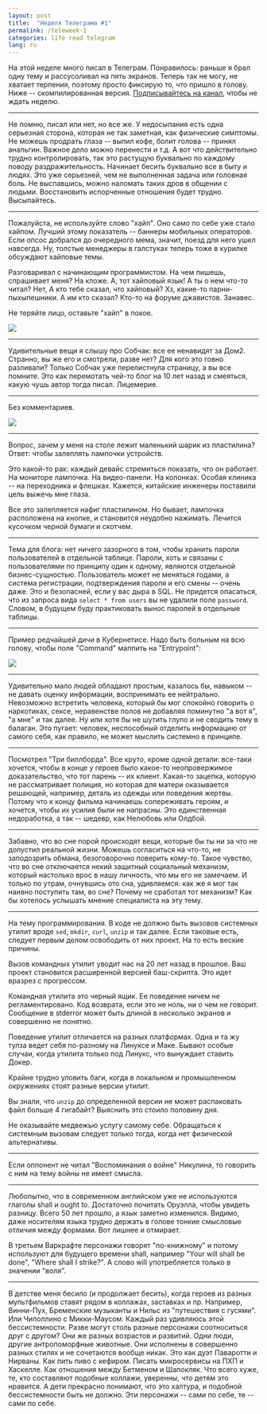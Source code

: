 ```yaml
---
layout: post
title:  "Неделя Телеграма #1"
permalink: /teleweek-1
categories: life read telegram
lang: ru
---
```


[channel]: https://t.me/igrishaev_blog

На этой неделе много писал в Телеграм. Понравилось: раньше я брал одну тему и
рассусоливал на пять экранов. Теперь так не могу, не хватает терпения, поэтому
просто фиксирую то, что пришло в голову. Ниже -- скомпилированная
версия. [Подписывайтесь на канал][channel], чтобы не ждать неделю.

***

Не помню, писал или нет, но все же. У недосыпания есть одна серьезная сторона,
которая не так заметная, как физические симптомы. Не можешь продрать глаза --
выпил кофе, болит голова -- принял анальгин. Важное дело можно перенести и
т.д. А вот что действительно трудно контролировать, так это растущую буквально
по каждому поводу раздражительность. Начинает бесить буквально все в быту и
людях. Это уже серьезней, чем не выполненная задача или головная боль. Не
выспавшись, можно наломать таких дров в общении с людьми. Восстановить
испорченные отношения будет трудно. Высыпайтесь.

***

Пожалуйста, не используйте слово "хайп". Оно само по себе уже стало
хайпом. Лучший этому показатель -- баннеры мобильных операторов. Если опсос
добрался до очередного мема, значит, поезд для него ушел навсегда. Ну, толстые
менеджеры в галстуках теперь тоже в курилке обсуждают хайповые темы.

Разговаривал с начинающим программистом. На чем пишешь, спрашивает меня? На
кложе. А, тот хайповый язык! А ты о нем что-то читал? Нет, А кто тебе сказал,
что хайповый? Хз, какие-то парни-пыхыпешники. А им кто сказал? Кто-то на форуме
джавистов. Занавес.

Не теряйте лицо, оставьте "хайп" в покое.

![](https://user-images.githubusercontent.com/1059232/37043027-b2fb4586-2170-11e8-9fc2-b98691d43fbc.jpeg)

***

Удивительные вещи я слышу про Собчак: все ее ненавидят за Дом2. Странно, вы же
его и смотрели, разве нет? Для кого это говно разливали? Только Собчак уже
перелистнула страницу, а вы все помните. Это как перемотать чей-то блог на 10
лет назад и смеяться, какую чушь автор тогда писал. Лицемерие.

***

Без комментариев.

![](https://user-images.githubusercontent.com/1059232/37251136-d4ffdb9e-251a-11e8-84eb-86810658a356.png)

***

Вопрос, зачем у меня на столе лежит маленький шарик из пластилина? Ответ: чтобы
залеплять лампочки устройств.

Это какой-то рак: каждый девайс стремиться показать, что он работает. На
мониторе лампочка. На видео-панели. На колонках. Особая клиника -- на
переходника и флешках. Кажется, китайские инженеры поставили цель выжечь мне
глаза.

Все это залепляется нафиг пластилином. Но бывает, лампочка расположена на
кнопке, и становится неудобно нажимать. Лечится кусочком черной бумаги и
скотчем.

***

Тема для блога: нет ничего зазорного в том, чтобы хранить пароли пользователей в
отдельной таблице. Пароли, хоть и связаны с пользователями по принципу один к
одному, являются отдельной бизнес-сущностью. Пользователь может не меняться
годами, а система регистрации, подтверждения пароля и его смены -- очень
даже. Это и безопасней, если у вас дыра в SQL. Не придется опасаться, что из
запроса вида `select * from users` вы не удалили поле `password`. Словом, в
будущем буду практиковать вынос паролей в отдельные таблицы.

***

Пример редчайшей дичи в Кубернетисе. Надо быть больным на всю голову, чтобы поле
"Command" маппить на "Entrypoint":

![](https://user-images.githubusercontent.com/1059232/37099565-ae3e0f30-2231-11e8-80a7-08a7465eec9a.png)

***

Удивительно мало людей обладают простым, казалось бы, навыком -- не давать
оценку информации, воспринимать ее нейтрально. Невозможно встретить человека,
который бы мог спокойно говорить о наркотиках, сексе, неравенстве полов не
добавляя поминутно "а вот я", "а мне" и так далее. Ну или хотя бы не шутить
глупо и не сводить тему в балаган. Это пугает: человек, неспособный отделить
информацию от самого себя, как правило, не может мыслить системно в принципе.

***

Посмотрел "Три биллборда". Все круто, кроме одной детали: все-таки хочется,
чтобы в конце у героев было какое-то неопровержимое доказательство, что тот
парень -- их клиент. Какая-то зацепка, которую не рассматривает полиция, но
которая для матери оказывается решающей, например, деталь из одежды или
поведения жертвы. Потому что к концу фильма начинаешь сопереживать героям, и
хочется, чтобы их усилия были не напрасны. Это единственная недоработка, а так
-- шедевр, как Нелюбовь или Олдбой.

***

Забавно, что во сне порой происходят вещи, которые бы ты ни за что не допустил
реальной жизни. Можешь согласиться на что-то, не заподозрить обмана,
безоговорочно поверить кому-то. Такое чувство, что во сне отключается некий
защитный социальный механизм, который настолько врос в нашу личность, что мы его
не замечаем. И только по утрам, очнувшись ото сна, удивляемся: как же я мог так
наивно поступить там, во сне? Почему не сработал тот механизм? Как бы хотелось
услышать мнение специалиста на эту тему.

***

На тему программирования. В коде не должно быть вызовов системных утилит вроде
`sed`, `mkdir`, `curl`, `unzip` и так далее. Если таковые есть, следует первым
делом освободить от них проект. На то есть веские причины.

Вызов командных утилит уводит нас на 20 лет назад в прошлое. Ваш проект
становится расширенной версией баш-скрипта. Это идет вразрез с прогрессом.

Командная утилита это черный ящик. Ее поведение ничем не регламентировано. Код
возврата, если это не ноль, ни о чем не говорит. Сообщение в stderror может быть
длиной в несколько экранов и совершенно не понятно.

Поведение утилит отличается на разных платформах. Одна и та жу тулза ведет себя
по-разному на Линуксе и Маке. Бывают особые случаи, когда утилита только под
Линукс, что вынуждает ставить Докер.

Крайне трудно уловить баги, когда в локальном и промышленном окружениях стоят
разные версии утилит.

Вы знали, что `unzip` до определенной версии не может распаковать файл больше 4
гигабайт? Выяснить это стоило половину дня.

Не оказывайте медвежью услугу самому себе. Обращаться к системным вызовам
следует только тогда, когда нет физической альтернативы.

***

Если оппонент не читал "Воспоминания о войне" Никулина, то говорить с ним на
тему войны не имеет смысла.

***

Любопытно, что в современном английском уже не используются глаголы shall и
ought to. Достаточно почитать Оруэлла, чтобы увидеть разницу. Всего 50 лет
прошло, а язык заметно изменился. Видимо, даже носителям языка трудно держать в
голове тонкие смысловые отличия между формами. Вот лишнее и отмирает.

В третьем Варкрафте персонажи говорят "по-книжному" и потому используют для
будущего времени shall, например "Your will shall be done", "Where shall I
strike?". А слово will употребляется только в значении "воля".

***

В детстве меня бесило (и продолжает бесить), когда героев из разных мультфильмов
ставят рядом в коллажах, заставках и пр. Например, Винни-Пух, Бременские
музыканты и Нильс из "путешествия с гусями". Или Чиполлино с
Микки-Маусом. Каждый раз удивляюсь этой бессистемности. Разве могут столь разные
персонажи соотноситься друг с другом? Они же разных возрастов и развитий. Одни
люди, другие антропоморфные животные. Они исполнены в совершенно разных стилях и
не сочетаются вообще никак. Это как дуэт Паваротти и Нирваны. Как пить пиво с
кефиром. Писать микросервисы на ПХП и Хаскелле. Как отношения между Бетменом и
Шапокляк. Что всего хуже, те, кто составляют подобные коллажи, уверенны, что
детям это нравится. А дети прекрасно понимают, что это халтура, и подобной
бессистемности быть не должно. Эти персонажи -- сами по себе, те -- сами по
себе.
